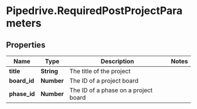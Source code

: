 # Pipedrive.RequiredPostProjectParameters

## Properties

Name | Type | Description | Notes
------------ | ------------- | ------------- | -------------
**title** | **String** | The title of the project | 
**board_id** | **Number** | The ID of a project board | 
**phase_id** | **Number** | The ID of a phase on a project board | 


